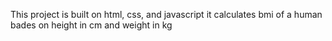 This project is built on html, css, and javascript
it calculates bmi of a human bades on height in cm and weight in kg
